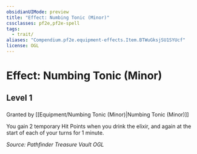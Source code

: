 ```yaml
---
obsidianUIMode: preview
title: "Effect: Numbing Tonic (Minor)"
cssclasses: pf2e,pf2e-spell
tags:
  - trait/
aliases: "Compendium.pf2e.equipment-effects.Item.BTWuGksjSU1SYUcf"
license: OGL
---
```

# Effect: Numbing Tonic (Minor)
## Level 1
### 






Granted by [[Equipment/Numbing Tonic (Minor)|Numbing Tonic (Minor)]]

You gain 2 temporary Hit Points when you drink the elixir, and again at the start of each of your turns for 1 minute.

*Source: Pathfinder Treasure Vault*
*OGL*